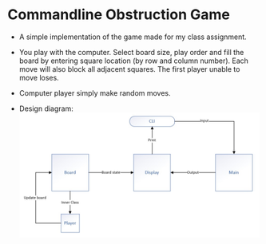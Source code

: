 # Commandline Obstruction Game

* A simple implementation of the game made for my class assignment.

* You play with the computer. Select board size, play order and fill the board by entering square location (by row and column number). Each move will also block all adjacent squares. The first player unable to move loses.

* Computer player simply make random moves. 

* Design diagram:
![Obstruction Game design diagram](/diagram.jpg)